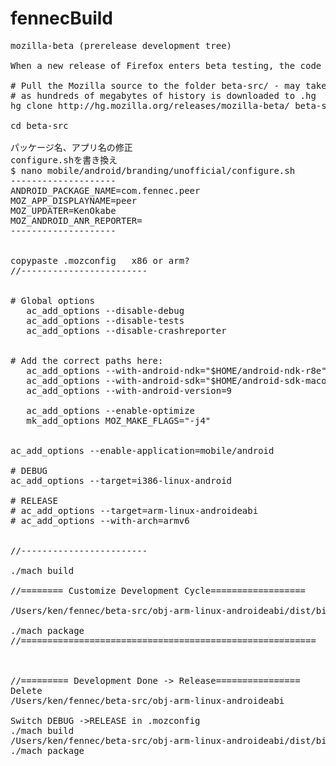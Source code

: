 fennecBuild
===========

<pre>
mozilla-beta (prerelease development tree)

When a new release of Firefox enters beta testing, the code is branched into  mozilla-beta. This code represents the expected next release of the Firefox browser, and should be pretty stable. If you want to build off this branch, you can clone the repository as follows:

# Pull the Mozilla source to the folder beta-src/ - may take a while 
# as hundreds of megabytes of history is downloaded to .hg
hg clone http://hg.mozilla.org/releases/mozilla-beta/ beta-src

cd beta-src

パッケージ名、アプリ名の修正
configure.shを書き換え
$ nano mobile/android/branding/unofficial/configure.sh
--------------------
ANDROID_PACKAGE_NAME=com.fennec.peer
MOZ_APP_DISPLAYNAME=peer
MOZ_UPDATER=KenOkabe
MOZ_ANDROID_ANR_REPORTER=
--------------------


copypaste .mozconfig   x86 or arm?
//------------------------


# Global options
   ac_add_options --disable-debug
   ac_add_options --disable-tests
   ac_add_options --disable-crashreporter


# Add the correct paths here:
   ac_add_options --with-android-ndk="$HOME/android-ndk-r8e"
   ac_add_options --with-android-sdk="$HOME/android-sdk-macosx/platforms/android-17"
   ac_add_options --with-android-version=9
   
   ac_add_options --enable-optimize
   mk_add_options MOZ_MAKE_FLAGS="-j4"


ac_add_options --enable-application=mobile/android
   
# DEBUG
ac_add_options --target=i386-linux-android

# RELEASE
# ac_add_options --target=arm-linux-androideabi
# ac_add_options --with-arch=armv6


//------------------------

./mach build

//======== Customize Development Cycle==================

/Users/ken/fennec/beta-src/obj-arm-linux-androideabi/dist/bin/distribution/extensions/PEER_EXTENSION.xpi

./mach package
//========================================================



//========= Development Done -> Release================
Delete 
/Users/ken/fennec/beta-src/obj-arm-linux-androideabi

Switch DEBUG ->RELEASE in .mozconfig
./mach build
/Users/ken/fennec/beta-src/obj-arm-linux-androideabi/dist/bin/distribution/extensions/PEER_EXTENSION.xpi
./mach package



</pre>
